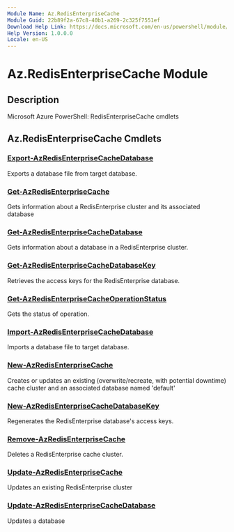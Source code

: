 ```yaml
---
Module Name: Az.RedisEnterpriseCache
Module Guid: 22b89f2a-67c8-40b1-a269-2c325f7551ef
Download Help Link: https://docs.microsoft.com/en-us/powershell/module/az.redisenterprisecache
Help Version: 1.0.0.0
Locale: en-US
---
```


# Az.RedisEnterpriseCache Module
## Description
Microsoft Azure PowerShell: RedisEnterpriseCache cmdlets

## Az.RedisEnterpriseCache Cmdlets
### [Export-AzRedisEnterpriseCacheDatabase](Export-AzRedisEnterpriseCacheDatabase.md)
Exports a database file from target database.

### [Get-AzRedisEnterpriseCache](Get-AzRedisEnterpriseCache.md)
Gets information about a RedisEnterprise cluster and its associated database

### [Get-AzRedisEnterpriseCacheDatabase](Get-AzRedisEnterpriseCacheDatabase.md)
Gets information about a database in a RedisEnterprise cluster.

### [Get-AzRedisEnterpriseCacheDatabaseKey](Get-AzRedisEnterpriseCacheDatabaseKey.md)
Retrieves the access keys for the RedisEnterprise database.

### [Get-AzRedisEnterpriseCacheOperationStatus](Get-AzRedisEnterpriseCacheOperationStatus.md)
Gets the status of operation.

### [Import-AzRedisEnterpriseCacheDatabase](Import-AzRedisEnterpriseCacheDatabase.md)
Imports a database file to target database.

### [New-AzRedisEnterpriseCache](New-AzRedisEnterpriseCache.md)
Creates or updates an existing (overwrite/recreate, with potential downtime) cache cluster and an associated database named 'default'

### [New-AzRedisEnterpriseCacheDatabaseKey](New-AzRedisEnterpriseCacheDatabaseKey.md)
Regenerates the RedisEnterprise database's access keys.

### [Remove-AzRedisEnterpriseCache](Remove-AzRedisEnterpriseCache.md)
Deletes a RedisEnterprise cache cluster.

### [Update-AzRedisEnterpriseCache](Update-AzRedisEnterpriseCache.md)
Updates an existing RedisEnterprise cluster

### [Update-AzRedisEnterpriseCacheDatabase](Update-AzRedisEnterpriseCacheDatabase.md)
Updates a database

